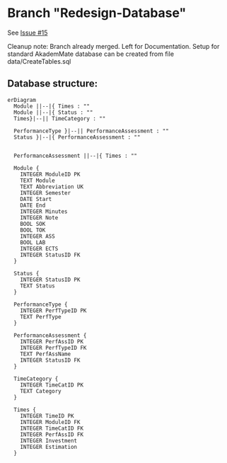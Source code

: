 # Branch "Redesign-Database"
See [Issue #15](https://github.com/Enidable/AkademeMateQt/issues/15)

Cleanup note:
Branch already merged. Left for Documentation.
Setup for standard AkademMate database can be created from file data/CreateTables.sql
## Database structure:

```mermaid
erDiagram
  Module ||--|{ Times : ""
  Module ||--|{ Status : ""
  Times}|--|| TimeCategory : ""
  
  PerformanceType }|--|| PerformanceAssessment : ""
  Status }|--|{ PerformanceAssessment : ""
  
  
  PerformanceAssessment ||--|{ Times : ""

  Module {
    INTEGER ModuleID PK
    TEXT Module
    TEXT Abbreviation UK
    INTEGER Semester
    DATE Start
    DATE End
    INTEGER Minutes
    INTEGER Note
    BOOL SOK
    BOOL TOK
    INTEGER ASS
    BOOL LAB
    INTEGER ECTS
    INTEGER StatusID FK
  }

  Status {
    INTEGER StatusID PK
    TEXT Status
  }

  PerformanceType {
    INTEGER PerfTypeID PK
    TEXT PerfType
  }

  PerformanceAssessment {
    INTEGER PerfAssID PK
    INTEGER PerfTypeID FK
    TEXT PerfAssName
    INTEGER StatusID FK
  }

  TimeCategory {
    INTEGER TimeCatID PK
    TEXT Category
  }

  Times {
    INTEGER TimeID PK
    INTEGER ModuleID FK
    INTEGER TimeCatID FK
    INTEGER PerfAssID FK
    INTEGER Investment
    INTEGER Estimation
  }
```
